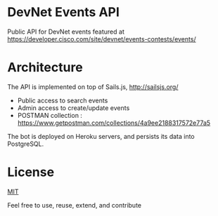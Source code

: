 # DevNet Events API

Public API for DevNet events featured at https://developer.cisco.com/site/devnet/events-contests/events/ 


# Architecture

The API is implemented on top of Sails.js, http://sailsjs.org/
- Public access to search events
- Admin access to create/update events
- POSTMAN collection : https://www.getpostman.com/collections/4a9ee2188317572e77a5

The bot is deployed on Heroku servers, and persists its data into PostgreSQL.


# License

[MIT](LICENSE)

Feel free to use, reuse, extend, and contribute



